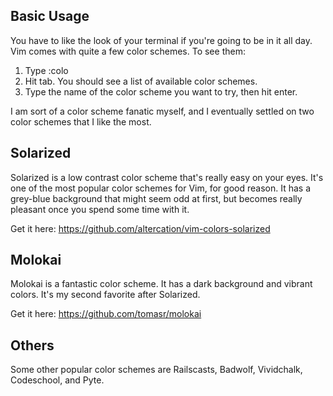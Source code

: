 ## Basic Usage

You have to like the look of your terminal if you're going to be in it all
day. Vim comes with quite a few color schemes. To see them:

1. Type :colo
2. Hit tab. You should see a list of available color schemes.
3. Type the name of the color scheme you want to try, then hit enter.

I am sort of a color scheme fanatic myself, and I eventually settled on two
color schemes that I like the most.


## Solarized

Solarized is a low contrast color scheme that's really easy on your eyes.
It's one of the most popular color schemes for Vim, for good reason. It has
a grey-blue background that might seem odd at first, but becomes really
pleasant once you spend some time with it.

Get it here: https://github.com/altercation/vim-colors-solarized


## Molokai

Molokai is a fantastic color scheme. It has a dark background and vibrant
colors. It's my second favorite after Solarized.

Get it here: https://github.com/tomasr/molokai


## Others

Some other popular color schemes are Railscasts, Badwolf, Vividchalk,
Codeschool, and Pyte.
